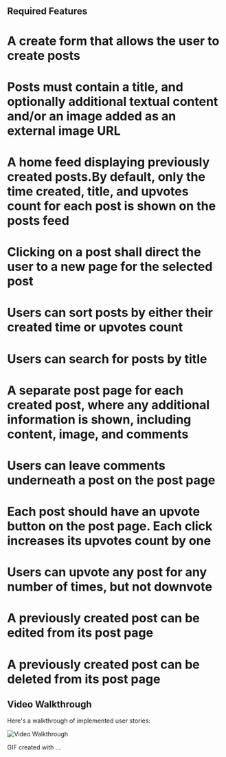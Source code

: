 ## Required Features
# A create form that allows the user to create posts
# Posts must contain a title, and optionally additional textual content and/or an image added as an external image URL
# A home feed displaying previously created posts.By default, only the time created, title, and upvotes count for each post is shown on the posts feed
# Clicking on a post shall direct the user to a new page for the selected post
# Users can sort posts by either their created time or upvotes count
# Users can search for posts by title
# A separate post page for each created post, where any additional information is shown, including content, image, and comments
# Users can leave comments underneath a post on the post page
# Each post should have an upvote button on the post page. Each click increases its upvotes count by one
# Users can upvote any post for any number of times, but not downvote
# A previously created post can be edited from its post page
# A previously created post can be deleted from its post page 


## Video Walkthrough

Here's a walkthrough of implemented user stories:

<img src='https://i.giphy.com/media/v1.Y2lkPTc5MGI3NjExcmZibGJtdWRpcGFrN2lhOWlkNTlrbTQxODM2NHh5bmJsc3Nvdjl4cSZlcD12MV9pbnRlcm5hbF9naWZfYnlfaWQmY3Q9Zw/hdV0hNGXjkor83jLaS/giphy.gif' title='Video Walkthrough' width='' alt='Video Walkthrough' />

<!-- Replace this with whatever GIF tool you used! -->
GIF created with ...  
<!-- Recommended tools:
[Kap](https://getkap.co/) for macOS
[ScreenToGif](https://www.screentogif.com/) for Windows
[peek](https://github.com/phw/peek) for Linux. -->
